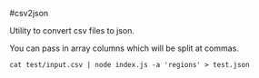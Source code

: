 #csv2json

Utility to convert csv files to json.

You can pass in array columns which will be split at commas.

```
cat test/input.csv | node index.js -a 'regions' > test.json
```
